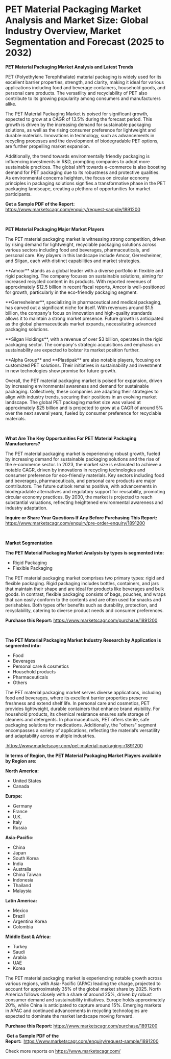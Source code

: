 <p><h1>PET Material Packaging Market Analysis and Market Size: Global Industry Overview, Market Segmentation and Forecast (2025 to 2032)</h1></p><p><strong>PET Material Packaging Market Analysis and Latest Trends</strong></p>
<p><p>PET (Polyethylene Terephthalate) material packaging is widely used for its excellent barrier properties, strength, and clarity, making it ideal for various applications including food and beverage containers, household goods, and personal care products. The versatility and recyclability of PET also contribute to its growing popularity among consumers and manufacturers alike.</p><p>The PET Material Packaging Market is poised for significant growth, expected to grow at a CAGR of 13.5% during the forecast period. This growth is driven by the increasing demand for sustainable packaging solutions, as well as the rising consumer preference for lightweight and durable materials. Innovations in technology, such as advancements in recycling processes and the development of biodegradable PET options, are further propelling market expansion.</p><p>Additionally, the trend towards environmentally friendly packaging is influencing investments in R&D, prompting companies to adopt more sustainable practices. The global shift towards e-commerce is also boosting demand for PET packaging due to its robustness and protective qualities. As environmental concerns heighten, the focus on circular economy principles in packaging solutions signifies a transformative phase in the PET packaging landscape, creating a plethora of opportunities for market participants.</p></p>
<p><strong>Get a Sample PDF of the Report:&nbsp;</strong> <a href="https://www.marketscagr.com/enquiry/request-sample/1891200?utm_campaign=1869&utm_medium=2&utm_source=Github&utm_content=ia&utm_term=14012025&utm_id=pet-material-packaging">https://www.marketscagr.com/enquiry/request-sample/1891200</a></p>
<p>&nbsp;</p>
<p><strong>PET Material Packaging Major Market Players</strong></p>
<p><p>The PET material packaging market is witnessing strong competition, driven by rising demand for lightweight, recyclable packaging solutions across various sectors including food and beverages, pharmaceuticals, and personal care. Key players in this landscape include Amcor, Gerresheimer, and Silgan, each with distinct capabilities and market strategies.</p><p>**Amcor** stands as a global leader with a diverse portfolio in flexible and rigid packaging. The company focuses on sustainable solutions, aiming for increased recycled content in its products. With reported revenues of approximately $12.5 billion in recent fiscal reports, Amcor is well-positioned for growth, particularly in the eco-friendly packaging segment.</p><p>**Gerresheimer**, specializing in pharmaceutical and medical packaging, has carved out a significant niche for itself. With revenues around $1.5 billion, the company's focus on innovation and high-quality standards allows it to maintain a strong market presence. Future growth is anticipated as the global pharmaceuticals market expands, necessitating advanced packaging solutions.</p><p>**Silgan Holdings**, with a revenue of over $3 billion, operates in the rigid packaging sector. The company's strategic acquisitions and emphasis on sustainability are expected to bolster its market position further.</p><p>**Alpha Group** and **Plastipak** are also notable players, focusing on customized PET solutions. Their initiatives in sustainability and investment in new technologies show promise for future growth.</p><p>Overall, the PET material packaging market is poised for expansion, driven by increasing environmental awareness and demand for sustainable packaging. Collectively, these companies are adapting their strategies to align with industry trends, securing their positions in an evolving market landscape. The global PET packaging market size was valued at approximately $25 billion and is projected to grow at a CAGR of around 5% over the next several years, fueled by consumer preference for recyclable materials.</p></p>
<p>&nbsp;</p>
<p><strong>What Are The Key Opportunities For PET Material Packaging Manufacturers?</strong></p>
<p><p>The PET material packaging market is experiencing robust growth, fueled by increasing demand for sustainable packaging solutions and the rise of the e-commerce sector. In 2023, the market size is estimated to achieve a notable CAGR, driven by innovations in recycling technologies and consumer preference for eco-friendly materials. Key sectors including food and beverages, pharmaceuticals, and personal care products are major contributors. The future outlook remains positive, with advancements in biodegradable alternatives and regulatory support for reusability, promoting circular economy practices. By 2030, the market is projected to reach substantial valuations, reflecting heightened environmental awareness and industry adaptation.</p></p>
<p><strong>Inquire or Share Your Questions If Any Before Purchasing This Report:</strong> <a href="https://www.marketscagr.com/enquiry/pre-order-enquiry/1891200?utm_campaign=1869&utm_medium=2&utm_source=Github&utm_content=ia&utm_term=14012025&utm_id=pet-material-packaging">https://www.marketscagr.com/enquiry/pre-order-enquiry/1891200</a></p>
<p>&nbsp;</p>
<p><strong>Market Segmentation</strong></p>
<p><strong>The PET Material Packaging Market Analysis by types is segmented into:</strong></p>
<p><ul><li>Rigid Packaging</li><li>Flexible Packaging</li></ul></p>
<p><p>The PET material packaging market comprises two primary types: rigid and flexible packaging. Rigid packaging includes bottles, containers, and jars that maintain their shape and are ideal for products like beverages and bulk goods. In contrast, flexible packaging consists of bags, pouches, and wraps that can easily conform to the contents and are often used for snacks and perishables. Both types offer benefits such as durability, protection, and recyclability, catering to diverse product needs and consumer preferences.</p></p>
<p><strong>Purchase this Report:&nbsp;</strong><a href="https://www.marketscagr.com/purchase/1891200?utm_campaign=1869&utm_medium=2&utm_source=Github&utm_content=ia&utm_term=14012025&utm_id=pet-material-packaging">https://www.marketscagr.com/purchase/1891200</a></p>
<p>&nbsp;</p>
<p><strong>The PET Material Packaging Market Industry Research by Application is segmented into:</strong></p>
<p><ul><li>Food</li><li>Beverages</li><li>Personal care & cosmetics</li><li>Household products</li><li>Pharmaceuticals</li><li>Others</li></ul></p>
<p><p>The PET material packaging market serves diverse applications, including food and beverages, where its excellent barrier properties preserve freshness and extend shelf life. In personal care and cosmetics, PET provides lightweight, durable containers that enhance brand visibility. For household products, its chemical resistance ensures safe storage of cleaners and detergents. In pharmaceuticals, PET offers sterile, safe packaging solutions for medications. Additionally, the "others" segment encompasses a variety of applications, reflecting the material’s versatility and adaptability across multiple industries.</p></p>
<p><a href="https://www.marketscagr.com/pet-material-packaging-r1891200?utm_campaign=1869&utm_medium=2&utm_source=Github&utm_content=ia&utm_term=14012025&utm_id=pet-material-packaging">&nbsp;https://www.marketscagr.com/pet-material-packaging-r1891200</a></p>
<p><strong>In terms of Region, the PET Material Packaging Market Players available by Region are:</strong></p>
<p>
    <p> <strong> North America: </strong>
        <ul>
            <li>United States</li>
            <li>Canada</li>
        </ul>
        </p> 
    <p> <strong> Europe: </strong>
        <ul>
            <li>Germany</li>
            <li>France</li>
            <li>U.K.</li>
            <li>Italy</li>
            <li>Russia</li>
        </ul>
        </p> 
    <p> <strong> Asia-Pacific: </strong>
        <ul>
            <li>China</li>
            <li>Japan</li>
            <li>South Korea</li>
            <li>India</li>
            <li>Australia</li>
            <li>China Taiwan</li>
            <li>Indonesia</li>
            <li>Thailand</li>
            <li>Malaysia</li>
        </ul>
        </p> 
    <p> <strong> Latin America: </strong>
        <ul>
            <li>Mexico</li>
            <li>Brazil</li>
            <li>Argentina Korea</li>
            <li>Colombia</li>
        </ul>
        </p> 
    <p> <strong> Middle East & Africa: </strong>
        <ul>
            <li>Turkey</li>
            <li>Saudi</li>
            <li>Arabia</li>
            <li>UAE</li>
            <li>Korea</li>
        </ul>
    </p>
    </p>
<p><p>The PET material packaging market is experiencing notable growth across various regions, with Asia-Pacific (APAC) leading the charge, projected to account for approximately 35% of the global market share by 2025. North America follows closely with a share of around 25%, driven by robust consumer demand and sustainability initiatives. Europe holds approximately 20%, while China is anticipated to capture around 15%. Emerging markets in APAC and continued advancements in recycling technologies are expected to dominate the market landscape moving forward.</p></p>
<p><strong>Purchase this Report: </strong><a href="https://www.marketscagr.com/purchase/1891200?utm_campaign=1869&utm_medium=2&utm_source=Github&utm_content=ia&utm_term=14012025&utm_id=pet-material-packaging">https://www.marketscagr.com/purchase/1891200</a></p>
<p>&nbsp;<strong>Get a Sample PDF of the Report:&nbsp;&nbsp;</strong><a href="https://www.marketscagr.com/enquiry/request-sample/1891200?utm_campaign=1869&utm_medium=2&utm_source=Github&utm_content=ia&utm_term=14012025&utm_id=pet-material-packaging">https://www.marketscagr.com/enquiry/request-sample/1891200</a></p>
<p><strong></strong></p>
<p>Check more reports on <a href="https://www.marketscagr.com/?utm_campaign=1869&utm_medium=2&utm_source=Github&utm_content=ia&utm_term=14012025&utm_id=pet-material-packaging">https://www.marketscagr.com/</a></p>